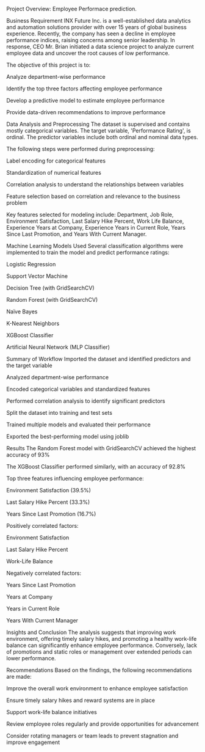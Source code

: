Project Overview: Employee Performace prediction.

Business Requirement
INX Future Inc. is a well-established data analytics and automation solutions provider with over 15 years of global business experience. Recently, the company has seen a decline in employee performance indices, raising concerns among senior leadership. In response, CEO Mr. Brian initiated a data science project to analyze current employee data and uncover the root causes of low performance.

The objective of this project is to:

Analyze department-wise performance

Identify the top three factors affecting employee performance

Develop a predictive model to estimate employee performance

Provide data-driven recommendations to improve performance

Data Analysis and Preprocessing
The dataset is supervised and contains mostly categorical variables. The target variable, 'Performance Rating', is ordinal. The predictor variables include both ordinal and nominal data types.

The following steps were performed during preprocessing:

Label encoding for categorical features

Standardization of numerical features

Correlation analysis to understand the relationships between variables

Feature selection based on correlation and relevance to the business problem

Key features selected for modeling include: Department, Job Role, Environment Satisfaction, Last Salary Hike Percent, Work Life Balance, Experience Years at Company, Experience Years in Current Role, Years Since Last Promotion, and Years With Current Manager.

Machine Learning Models Used
Several classification algorithms were implemented to train the model and predict performance ratings:

Logistic Regression

Support Vector Machine

Decision Tree (with GridSearchCV)

Random Forest (with GridSearchCV)

Naïve Bayes

K-Nearest Neighbors

XGBoost Classifier

Artificial Neural Network (MLP Classifier)

Summary of Workflow
Imported the dataset and identified predictors and the target variable

Analyzed department-wise performance

Encoded categorical variables and standardized features

Performed correlation analysis to identify significant predictors

Split the dataset into training and test sets

Trained multiple models and evaluated their performance

Exported the best-performing model using joblib

Results
The Random Forest model with GridSearchCV achieved the highest accuracy of 93%

The XGBoost Classifier performed similarly, with an accuracy of 92.8%

Top three features influencing employee performance:

Environment Satisfaction (39.5%)

Last Salary Hike Percent (33.3%)

Years Since Last Promotion (16.7%)

Positively correlated factors:

Environment Satisfaction

Last Salary Hike Percent

Work-Life Balance

Negatively correlated factors:

Years Since Last Promotion

Years at Company

Years in Current Role

Years With Current Manager

Insights and Conclusion
The analysis suggests that improving work environment, offering timely salary hikes, and promoting a healthy work-life balance can significantly enhance employee performance. Conversely, lack of promotions and static roles or management over extended periods can lower performance.

Recommendations
Based on the findings, the following recommendations are made:

Improve the overall work environment to enhance employee satisfaction

Ensure timely salary hikes and reward systems are in place

Support work-life balance initiatives

Review employee roles regularly and provide opportunities for advancement

Consider rotating managers or team leads to prevent stagnation and improve engagement
